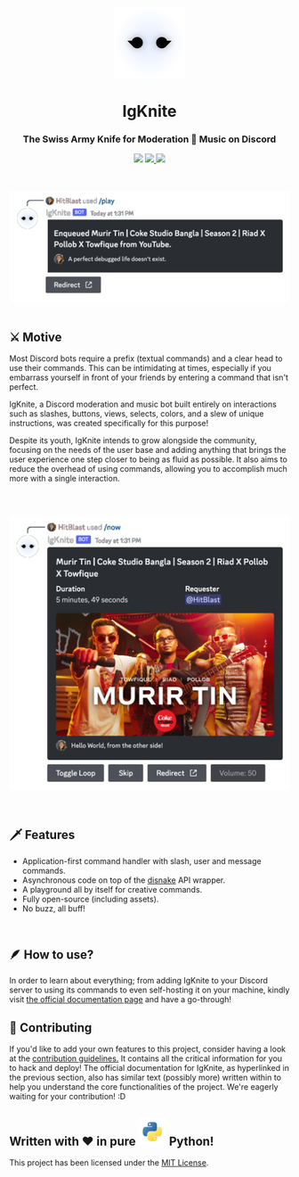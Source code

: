 <div align="center">

<br>
<img src="static/logo_circle.png" width="128">
<br>

# IgKnite

### The Swiss Army Knife for Moderation 🔪 Music on Discord

<img src="https://img.shields.io/github/license/IgKniteDev/IgKnite?color=black&logo=github&style=for-the-badge">
<a aria-label="Join the community on Discord" href="https://discord.gg/XF9ATvUjgs" target="_blank">
    <img src="https://img.shields.io/badge/Join%20the%20community-black.svg?style=for-the-badge&logo=Discord">
</a>
<a aria-label="Inject to your Discord server" href="https://discord.com/api/oauth2/authorize?client_id=1016637486702792735&permissions=1505385246135&scope=bot%20applications.commands" target="_blank">
    <img src="https://img.shields.io/badge/-Inject%20to%20Server-black?style=for-the-badge&logo=Discord">
</a>

<br><br>
<img src="static/play_command_demo.png" width="600">
<br><br>

</div>

## ⚔️ Motive

Most Discord bots require a prefix (textual commands) and a clear head to use their commands. This can be intimidating at times, especially if you embarrass yourself in front of your friends by entering a command that isn't perfect. 

IgKnite, a Discord moderation and music bot built entirely on interactions such as slashes, buttons, views, selects, colors, and a slew of unique instructions, was created specifically for this purpose!

Despite its youth, IgKnite intends to grow alongside the community, focusing on the needs of the user base and adding anything that brings the user experience one step closer to being as fluid as possible. It also aims to reduce the overhead of using commands, allowing you to accomplish much more with a single interaction. 

<br><br>
<div align="center">
  <img src="static/now_command_demo.png" width="600">
</div>
<br><br>

## 🗡 Features

- Application-first command handler with slash, user and message commands.
- Asynchronous code on top of the [disnake](https://github.com/DisnakeDev/disnake) API wrapper.
- A playground all by itself for creative commands.
- Fully open-source (including assets).
- No buzz, all buff! 

<br>

## 🪶 How to use?

In order to learn about everything; from adding IgKnite to your Discord server to using its commands to even self-hosting it on your machine, kindly visit [the official documentation page](https://igknitedev.github.io/docs) and have a go-through! <br>

## 📓 Contributing

If you'd like to add your own features to this project, consider having a look at the [contribution guidelines.](./.github/CONTRIBUTING.md) It contains all the critical information for you to hack and deploy! The official documentation for IgKnite, as hyperlinked in the previous section, also has similar text (possibly more) written within to help you understand the core functionalities of the project. We're eagerly waiting for your contribution! :D <br>

## Written with ❤️ in pure <img src="https://raw.githubusercontent.com/github/explore/80688e429a7d4ef2fca1e82350fe8e3517d3494d/topics/python/python.png" height="50px"/> Python!

This project has been licensed under the [MIT License](LICENSE).